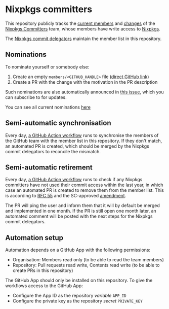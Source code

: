 # Nixpkgs committers

This repository publicly tracks the [current members](./members) and [changes](../../commits/main/members)
of the [Nixpkgs Committers](https://github.com/orgs/nixos/teams/nixpkgs-committers) team,
whose members have write access to [Nixpkgs](https://github.com/nixos/nixpkgs).

The [Nixpkgs commit delegators](https://github.com/orgs/NixOS/teams/commit-bit-delegation)
maintain the member list in this repository.

## Nominations

To nominate yourself or somebody else:
1. Create an empty `members/<GITHUB_HANDLE>` file ([direct GitHub link](/../../new/main/members?filename=%3CGITHUB_HANDLE%3E))
2. Create a PR with the change with the motivation in the PR description

Such nominations are also automatically announced in [this issue](/../../issues/30), which you can subscribe to for updates.

You can see all current nominations [here](/../../issues?q=state%3Aopen%20label%3Anomination)

## Semi-automatic synchronisation

Every day, [a GitHub Action workflow](./.github/workflows/sync.yml) runs
to synchronise the members of the GitHub team with the member list in this repository.
If they don't match, an automated PR is created,
which should be merged by the Nixpkgs commit delegators to reconcile the mismatch.

## Semi-automatic retirement

Every day, [a GitHub Action workflow](./.github/workflows/retire.yml) runs
to check if any Nixpkgs committers have not used their commit access within the last year,
in which case an automated PR is created to remove them from the member list.
This is according to [RFC 55](https://github.com/NixOS/rfcs/blob/master/rfcs/0055-retired-committers.md)
and the SC-approved [amendment](https://github.com/NixOS/org/issues/91).

The PR will ping the user and inform them that it will by default be merged and implemented in one month.
If the PR is still open one month later,
an automated comment will be posted with the next steps for the Nixpkgs commit delegators.

## Automation setup

Automation depends on a GitHub App with the following permissions:
- Organisation: Members read only (to be able to read the team members)
- Repository: Pull requests read write, Contents read write (to be able to create PRs in this repository)

The GitHub App should only be installed on this repository.
To give the workflows access to the GitHub App:
- Configure the App ID as the repository _variable_ `APP_ID`
- Configure the private key as the repository _secret_ `PRIVATE_KEY`
